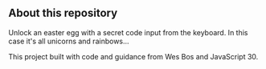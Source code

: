 ## About this repository
Unlock an easter egg with a secret code input from the keyboard. In this case it's all unicorns and rainbows...

This project built with code and guidance from Wes Bos and JavaScript 30.
